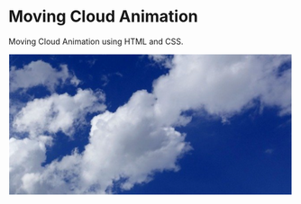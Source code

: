# Moving Cloud Animation

Moving Cloud Animation using HTML and CSS.

![image info](Moving-Cloud-Animation.png)
